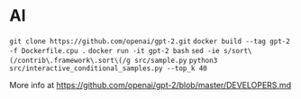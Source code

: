 # AI

```git clone https://github.com/openai/gpt-2.git```
```docker build --tag gpt-2 -f Dockerfile.cpu .```
```docker run -it gpt-2 bash```
```sed -ie s/sort\(/contrib\.framework\.sort\(/g src/sample.py```
```python3 src/interactive_conditional_samples.py --top_k 40```

More info at https://github.com/openai/gpt-2/blob/master/DEVELOPERS.md
